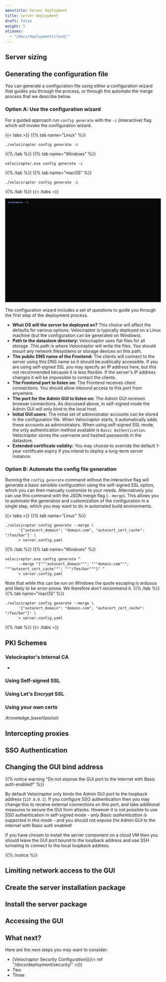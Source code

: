 ```yaml
---
menutitle: Server Deployment
title: Server Deployment
draft: false
weight: 5
aliases:
  - "/docs/deployment/cloud/"
---
```




## Server sizing


## Generating the configuration file

You can generate a configuration file using either a configuration wizard that
guides you through the process, or through the automate the merge process that
we describe below.



### Option A: Use the configuration wizard

For a guided approach run `config generate` with the `-i` (interactive) flag
which will invoke the configuration wizard.



{{< tabs >}}
{{% tab name="Linux" %}}
```shell
./velociraptor config generate -i
```
{{% /tab %}}
{{% tab name="Windows" %}}
```shell
velociraptor.exe config generate -i
```
{{% /tab %}}
{{% tab name="macOS" %}}
```shell
./velociraptor config generate -i
```
{{% /tab %}}
{{< /tabs >}}

![Generating a configuration for a self-signed Deployment](self-signed-generation.gif)

The configuration wizard includes a set of questions to guide you through the first step of the deployment process.

* **What OS will the server be deployed on?** This choice will affect the
  defaults for various options. Velociraptor is typically
  deployed on a Linux machine (but the configuration can be generated on
  Windows).
* **Path to the datastore directory:** Velociraptor uses flat files for
  all storage. This path is where Velociraptor will write the
  files. You should mount any network filesystems or storage devices
  on this path.
* **The public DNS name of the Frontend:** The clients will connect to the
  server using this DNS name so it should be publically accessible. If
  you are using self-signed SSL you may specify an IP address here,
  but this not recommended because it is less flexible. If the
  server's IP address changes it will be impossible to contact the
  clients.
* **The Frontend port to listen on:** The Frontend receives client
  connections. You should allow inbound access to this port from
  anywhere.
* **The port for the Admin GUI to listen on:** The Admin GUI receives browser
  connections. As discussed above, in self-signed mode the Admin GUI will
  only bind to the local host.
* **Initial GUI users:** The initial set of administrator accounts can be stored
  in the configuration file. When Velociraptor starts, it automatically adds
  these accounts as administrators. When using self-signed SSL mode, the only
  authentication method available is `Basic Authentication`. Velociraptor stores
  the username and hashed passwords in the datastore.
* **Extended certificate validity:** You may choose to override the default
  1-year certificate expiry if you intend to deploy a long-term server instance.

### Option B: Automate the config file generation

Running the `config generate` command without the interactive flag will generate
a basic sensible configuration using the self-signed SSL option, which you can
then manually customize to your needs. Alternatively you can use this command
with the JSON merge flag (`--merge`). This allows you to automate the generation
and customization of the configuration in a single step, which you may want to
do in automated build environments.

{{< tabs >}}
{{% tab name="Linux" %}}
```shell
./velociraptor config generate --merge \
      '{"autocert_domain": "domain.com", "autocert_cert_cache": "/foo/bar"}' \
      > server.config.yaml
```
{{% /tab %}}
{{% tab name="Windows" %}}
```shell
velociraptor.exe config generate ^
      --merge "{"""autocert_domain""": """domain.com""", """autocert_cert_cache""": """/foo/bar"""}" ^
      > server.config.yaml
```
Note that while this can be run on Windows the quote escaping is arduous and
likely to be error-prone. We therefore don't recommend it.
{{% /tab %}}
{{% tab name="macOS" %}}
```shell
./velociraptor config generate --merge \
      '{"autocert_domain": "domain.com", "autocert_cert_cache": "/foo/bar"}' \
      > server.config.yaml
```
{{% /tab %}}
{{< /tabs >}}



## PKI Schemes

### Velociraptor's Internal CA

-

### Using Self-signed SSL


### Using Let's Encrypt SSL

### Using your own certs

/knowledge_base/tips/ssl/

## Intercepting proxies



## SSO Authentication

## Changing the GUI bind address

{{% notice warning "Do not expose the GUI port to the internet with Basic auth enabled!" %}}

By default Velociraptor only binds the Admin GUI port to the loopback address
(`127.0.0.1`). If you configure SSO authentication then you may change this to
receive external connections on this port, and take additional measures to
secure the GUI from attacks. However it is not possible to use SSO
authentication in self-signed mode -
_only Basic authentication is supported in this mode_ -
and you should not expose the Admin GUI to the internet with Basic auth enabled!

If you have chosen to install the server component on a cloud VM then you should
leave the GUI port bound to the loopback address and use SSH tunneling to
connect to the local loopback address.

{{% /notice %}}


## Limiting network access to the GUI

## Create the server installation package

## Install the server package

## Accessing the GUI

## What next?

Here are the next steps you may want to consider:

- [Velociraptor Security Configuration]({{< ref "/docs/deployment/security/" >}})
- Two
- Three
